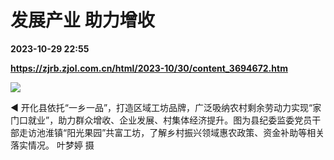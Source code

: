 # 发展产业 助力增收

**2023-10-29 22:55**

**https://zjrb.zjol.com.cn/html/2023-10/30/content_3694672.htm**

![](https://zjrb.zjol.com.cn/images/2023-10/30/zjrb2023103000020v01b002.jpg)

◀ 开化县依托“一乡一品”，打造区域工坊品牌，广泛吸纳农村剩余劳动力实现“家门口就业”，助力群众增收、企业发展、村集体经济提升。图为县纪委监委党员干部走访池淮镇“阳光果园”共富工坊，了解乡村振兴领域惠农政策、资金补助等相关落实情况。 叶梦婷 摄